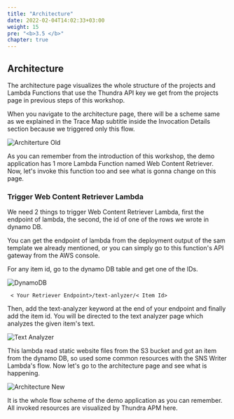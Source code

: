 ```yaml
---
title: "Architecture"
date: 2022-02-04T14:02:33+03:00
weight: 15
pre: "<b>3.5 </b>"
chapter: true
---
```



## Architecture

The architecture page visualizes the whole structure of the projects and Lambda Functions that use the Thundra API key we get from the projects page in previous steps of this workshop.

When you navigate to the architecture page, there will be a scheme same as we explained in the Trace Map subtitle inside the Invocation Details section because we triggered only this flow.


![Architerture Old](/images/_monitoring/architecture_old.png)


As you can remember from the introduction of this workshop, the demo application has 1 more Lambda Function named Web Content Retriever. Now, let's invoke this function too and see what is gonna change on this page.


### Trigger Web Content Retriever Lambda

We need 2 things to trigger Web Content Retriever Lambda, first the endpoint of lambda, the second, the id of one of the rows we wrote in dynamo DB.

 You can get the endpoint of lambda from the deployment output of the sam template we already mentioned, or you can simply go to this function's API gateway from the AWS console.

For any item id, go to the dynamo DB table and get one of the IDs.

![DynamoDB](/images/_monitoring/dynamodb_items.png)


<code> < Your Retriever Endpoint>/text-anlyzer/< Item Id> </code>

Then, add the text-analyzer keyword at the end of your endpoint and finally add the item id. You will be directed to the text analyzer page which analyzes the given item's text.

![Text Analyzer](/images/_monitoring/text_analyzer.png)


This lambda read static website files from the S3 bucket and got an item from the dynamo DB, so used some common resources with the SNS Writer Lambda's flow. Now let's go to the architecture page and see what is happening.

![Architecture New](/images/_monitoring/architecture_new.png)

It is the whole flow scheme of the demo application as you can remember. All invoked resources are visualized by Thundra APM here.


